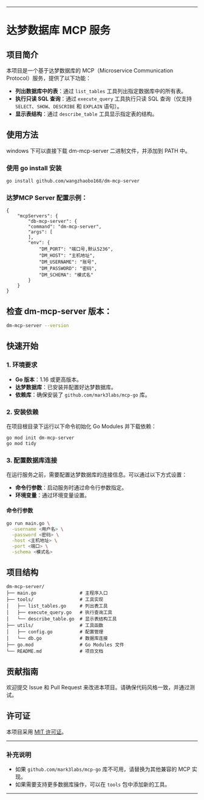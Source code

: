 
---

# 达梦数据库 MCP 服务

## 项目简介
本项目是一个基于达梦数据库的 MCP（Microservice Communication Protocol）服务，提供了以下功能：
- **列出数据库中的表**：通过 `list_tables` 工具列出指定数据库中的所有表。
- **执行只读 SQL 查询**：通过 `execute_query` 工具执行只读 SQL 查询（仅支持 `SELECT`、`SHOW`、`DESCRIBE` 和 `EXPLAIN` 语句）。
- **显示表结构**：通过 `describe_table` 工具显示指定表的结构。
## 使用方法

windows 下可以直接下载 dm-mcp-server 二进制文件，并添加到 PATH 中。

### 使用 go install 安装
   ```bash
   go install github.com/wangzhaobo168/dm-mcp-server
   ```
### 达梦MCP  Server 配置示例： 
```
{
    "mcpServers": {
        "db-mcp-server": {
        "command": "dm-mcp-server",
        "args": [
        ],
        "env": {
            "DM_PORT": "端口号,默认5236",
            "DM_HOST": "主机地址",
            "DM_USERNAME": "账号",
            "DM_PASSWORD": "密码",
            "DM_SCHEMA": "模式名"
        }
    }
}
```
## 检查 dm-mcp-server 版本：

```bash
dm-mcp-server --version
```

## 快速开始

### 1. 环境要求
- **Go 版本**：1.16 或更高版本。
- **达梦数据库**：已安装并配置好达梦数据库。
- **依赖库**：确保安装了 `github.com/mark3labs/mcp-go` 库。

### 2. 安装依赖
在项目根目录下运行以下命令初始化 Go Modules 并下载依赖：

```bash
go mod init dm-mcp-server
go mod tidy
```


### 3. 配置数据库连接
在运行服务之前，需要配置达梦数据库的连接信息。可以通过以下方式设置：
- **命令行参数**：启动服务时通过命令行参数指定。
- **环境变量**：通过环境变量设置。

#### 命令行参数
```bash
go run main.go \
  -username <用户名> \
  -password <密码> \
  -host <主机地址> \
  -port <端口> \
  -schema <模式名>
```

## 项目结构
```
dm-mcp-server/
├── main.go                # 主程序入口
├── tools/                 # 工具实现
│   ├── list_tables.go     # 列出表工具
│   ├── execute_query.go   # 执行查询工具
│   └── describe_table.go  # 显示表结构工具
├── utils/                 # 工具函数
│   ├── config.go          # 配置管理
│   └── db.go              # 数据库连接
├── go.mod                 # Go Modules 文件
└── README.md              # 项目文档
```


## 贡献指南
欢迎提交 Issue 和 Pull Request 来改进本项目。请确保代码风格一致，并通过测试。

## 许可证
本项目采用 [MIT 许可证](LICENSE)。

---

### 补充说明
- 如果 `github.com/mark3labs/mcp-go` 库不可用，请替换为其他兼容的 MCP 实现。
- 如果需要支持更多数据库操作，可以在 `tools` 包中添加新的工具。

---
